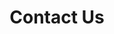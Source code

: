 ---
title: Contact Us
slug: /contact
sections:
  - title:
      text: Get In Touch
      color: text-dark
      styles:
        self:
          textAlign: center
      type: TitleBlock
    subtitle: We'd Love to Hear From You
    text: >
      Whether you have questions about our programs, want to explore partnership opportunities, or wish to support our mission, please reach out. Connect with The Catalyst Centre team using the details below or the contact form.
    colors: bg-light-fg-dark # Simple background for intro
    styles:
      self:
        padding:
          - pt-32 # Adjust padding as needed
          - pl-4
          - pb-16
          - pr-4
        alignItems: center
        flexDirection: col
        justifyContent: center
      text:
        textAlign: center
      subtitle:
        textAlign: center
    type: GenericSection
  # Section containing the contact form
  - type: GenericSection # This defines the section type
    # No title needed here if the form is the main focus below the intro
    media:
      fields:
        - name: name
          label: Name
          hideLabel: true
          placeholder: Your name
          isRequired: true
          width: full
          type: TextFormControl
        - name: email
          label: Email
          hideLabel: true
          placeholder: Your email
          isRequired: true
          width: full
          type: EmailFormControl
        - name: subject # Added subject field
          label: Subject
          hideLabel: true
          placeholder: Subject
          isRequired: false
          width: full
          type: TextFormControl
        - name: message
          label: Message
          hideLabel: true
          placeholder: Your message
          isRequired: true # Make message required
          width: full
          type: TextareaFormControl
      elementId: contact-page-form
      styles:
        self:
          padding:
            - pt-6
            - pb-6
            - pl-6
            - pr-6
          # Example style: Add border or different background
          borderColor: border-neutral
          borderStyle: solid
          borderWidth: 1
          borderRadius: large
      type: FormBlock # This defines the media type as FormBlock
      submitButton:
        type: SubmitButtonFormControl
        label: Send Message
        showIcon: false # Icon optional
        icon: arrowRight
        iconPosition: right
        style: primary
        elementId: contact-page-submit
    # No badge needed for the form itself here
    colors: bg-light-fg-dark # Match intro or use different bg
    styles:
       self:
         padding: # Adjust padding around form
           - pt-0
           - pb-16
           - pl-16
           - pr-16
         # Center the form block if needed
         alignItems: center
         flexDirection: col
  - title:
      text: Other Ways to Connect
      color: text-dark
      styles:
        self:
          textAlign: center
      type: TitleBlock
    items:
      - title: Email Us
        subtitle: info@catalystcentre.org 
        actions:
          - type: Link
            label: info@catalystcentre.org
            url: mailto:info@catalystcentre.org 
        colors: bg-neutralAlt-fg-dark
        styles: { self: { padding: [pt-6, pb-6, pl-6, pr-6], textAlign: center, borderRadius: large, flexDirection: col } }
        type: FeaturedItem
      - title: Location
        subtitle: 67 North Street, Kempton Park, Johannesburg, South Africa
        colors: bg-neutralAlt-fg-dark
        styles: { self: { padding: [pt-6, pb-6, pl-6, pr-6], textAlign: center, borderRadius: large, flexDirection: col } }
        type: FeaturedItem
      - title: Follow Us
        subtitle: Connect on Social Media
        actions: 
           - type: Link
             label: LinkedIn
             url: https://www.linkedin.com/company/the-catalyst-centre/
             style: link 
           - type: Link
             label: Twitter
             url: https://x.com/catalyst_centre
             style: link
        colors: bg-neutralAlt-fg-dark
        styles: { self: { padding: [pt-6, pb-6, pl-6, pr-6], textAlign: center, borderRadius: large, flexDirection: col } }
        type: FeaturedItem
    variant: three-col-grid # Arrange details in grid
    colors: bg-light-fg-dark
    styles:
      self:
        padding:
          - pb-32 # Add padding at bottom
          - pt-16
          - pl-3
          - pr-3
        justifyContent: center
      subtitle: # This subtitle applies to the main section title, not items
        textAlign: center
    type: FeaturedItemsSection
seo:
  metaTitle: Contact Us - The Catalyst Centre
  metaDescription: Get in touch with The Catalyst Centre to learn more about our work, partnerships, or how to support our mission in Africa.
  socialImage: /images/catalyst-centre-contact-share.jpg # Use site default or specific image
  type: Seo
type: PageLayout
---